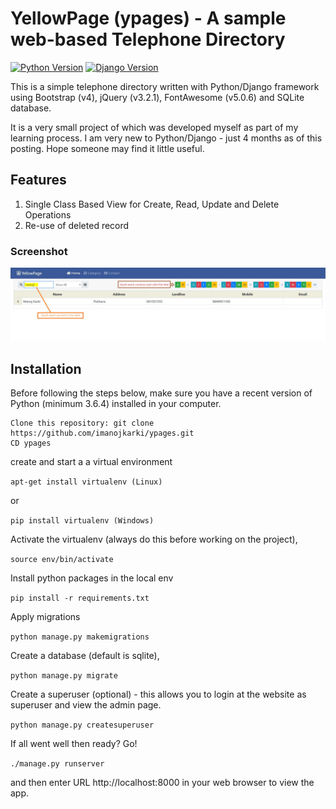 
# YellowPage (ypages) - A sample web-based Telephone Directory

[![Python Version](https://img.shields.io/badge/python-3.6-brightgreen.svg)](https://python.org)
[![Django Version](https://img.shields.io/badge/django-2.0-brightgreen.svg)](https://djangoproject.com)

This is a simple telephone directory written with Python/Django framework using Bootstrap (v4), jQuery (v3.2.1), FontAwesome (v5.0.6) and SQLite database.

It is a very small project of which was developed myself as part of my learning process. I am very new to Python/Django - just 4 months as of this posting. Hope someone may find it little useful.

## Features
1. Single Class Based View for Create, Read, Update and Delete Operations
2. Re-use of deleted record

### Screenshot

![alt text](https://github.com/imanojkarki/ypages/blob/master/ypages.JPG "YPages - Home/Main Page Screen")

## Installation 
 
Before following the steps below, make sure you have a recent version of Python (minimum 3.6.4) installed in your computer. 

```
Clone this repository: git clone https://github.com/imanojkarki/ypages.git
CD ypages
```

create and start a a virtual environment

```apt-get install virtualenv (Linux) ```

or 

```pip install virtualenv (Windows)```
 
Activate the virtualenv (always do this before working on the project),

```source env/bin/activate```
 
Install python packages in the local env

```pip install -r requirements.txt```

Apply migrations

```python manage.py makemigrations```

Create a database (default is sqlite),

```python manage.py migrate```
 
Create a superuser (optional) - this allows you to login at the website as superuser and view the admin page.

```python manage.py createsuperuser```
 
If all went well then ready? Go!
 
```./manage.py runserver```

and then enter URL http://localhost:8000 in your web browser to view the app. 

